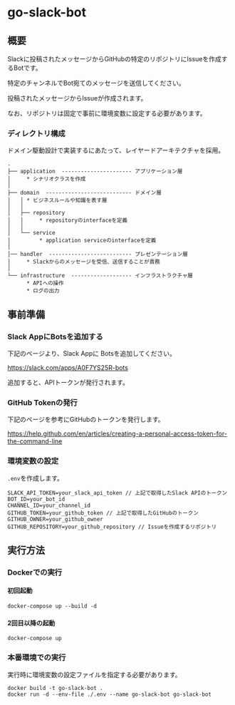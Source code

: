 # go-slack-bot

## 概要
Slackに投稿されたメッセージからGitHubの特定のリポジトリにIssueを作成するBotです。

特定のチャンネルでBot宛てのメッセージを送信してください。

投稿されたメッセージからIssueが作成されます。

なお、リポジトリは固定で事前に環境変数に設定する必要があります。

### ディレクトリ構成

ドメイン駆動設計で実装するにあたって、レイヤードアーキテクチャを採用。

```
.
├── application  ---------------------- アプリケーション層
│     * シナリオクラスを作成
│
├── domain  --------------------------- ドメイン層
│   │ * ビジネスルールや知識を表す層
│   │
│   ├── repository
│   │     * repositoryのinterfaceを定義
│   │
│   └── service
│         * application serviceのinterfaceを定義
│
│── handler  -------------------------- プレゼンテーション層
│     * Slackからのメッセージを受信、送信することが責務
│
└── infrastructure  ------------------- インフラストラクチャ層
      * APIへの操作
      * ログの出力
```

## 事前準備
### Slack AppにBotsを追加する
下記のページより、Slack Appに Botsを追加してください。

https://slack.com/apps/A0F7YS25R-bots

追加すると、APIトークンが発行されます。

### GitHub Tokenの発行
下記のページを参考にGitHubのトークンを発行します。

https://help.github.com/en/articles/creating-a-personal-access-token-for-the-command-line

### 環境変数の設定
`.env`を作成します。

```
SLACK_API_TOKEN=your_slack_api_token // 上記で取得したSlack APIのトークン 
BOT_ID=your_bot_id
CHANNEL_ID=your_channel_id
GITHUB_TOKEN=your_github_token // 上記で取得したGitHubのトークン
GITHUB_OWNER=your_github_owner
GITHUB_REPOSITORY=your_github_repository // Issueを作成するリポジトリ
```

## 実行方法
### Dockerでの実行

#### 初回起動
```
docker-compose up --build -d
```

#### 2回目以降の起動
```
docker-compose up
```

### 本番環境での実行
実行時に環境変数の設定ファイルを指定する必要があります。

```
docker build -t go-slack-bot .
docker run -d --env-file ./.env --name go-slack-bot go-slack-bot
```
